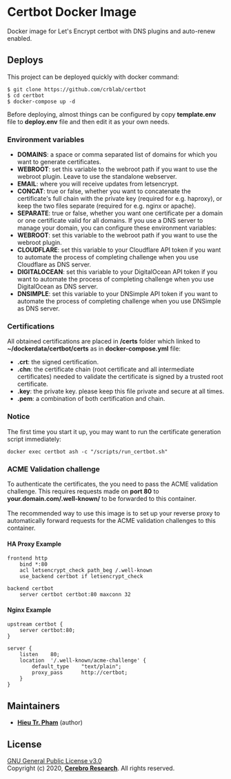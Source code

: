 # Certbot Docker Image
Docker image for Let's Encrypt certbot with DNS plugins and auto-renew enabled.

## Deploys
This project can be deployed quickly with docker command:
```
$ git clone https://github.com/crblab/certbot 
$ cd certbot
$ docker-compose up -d
```
Before deploying, almost things can be configured by copy <strong>template.env</strong> file to <strong>deploy.env</strong> file and then edit it as your own needs.

### Environment variables
* <strong>DOMAINS</strong>: a space or comma separated list of domains for which you want to generate certificates. 
* <strong>WEBROOT</strong>: set this variable to the webroot path if you want to use the webroot plugin. Leave to use the standalone webserver.
* <strong>EMAIL</strong>: where you will receive updates from letsencrypt.
*  <strong>CONCAT</strong>: true or false, whether you want to concatenate the certificate's full chain with the private key (required for e.g. haproxy), or keep the two files separate (required for e.g. nginx or apache).
* <strong>SEPARATE</strong>: true or false, whether you want one certificate per a domain or one certificate valid for all domains.
If you use a DNS server to manage your domain, you can configure these environment variables:
* <strong>WEBROOT</strong>: set this variable to the webroot path if you want to use the webroot plugin.
* <strong>CLOUDFLARE</strong>: set this variable to your Cloudflare API token if you want to automate the process of completing challenge when you use Cloudflare as DNS server.
* <strong>DIGITALOCEAN</strong>: set this variable to your DigitalOcean API token if you want to automate the process of completing challenge when you use DigitalOcean as DNS server.
* <strong>DNSIMPLE</strong>: set this variable to your DNSimple API token if you want to automate the process of completing challenge when you use DNSimple as DNS server.

### Certifications
All obtained certifications are placed in <strong>/certs</strong> folder which linked to <strong>~/dockerdata/certbot/certs</strong> as in <strong>docker-compose.yml</strong> file:
* <strong>.crt</strong>: the signed certification.
* <strong>.chn</strong>: the certificate chain (root certificate and all intermediate certificates) needed to validate the certificate is signed by a trusted root certificate.
* <strong>.key</strong>: the private key. please keep this file private and secure at all times.
* <strong>.pem</strong>: a combination of both certification and chain.

### Notice
The first time you start it up, you may want to run the certificate generation script immediately:
```
docker exec certbot ash -c "/scripts/run_certbot.sh"
```

### ACME Validation challenge
To authenticate the certificates, the you need to pass the ACME validation challenge. This requires requests made on <strong>port 80</strong> to <strong>your.domain.com/.well-known/</strong> to be forwarded to this container. <br><br>
The recommended way to use this image is to set up your reverse proxy to automatically forward requests for the ACME validation challenges to this container.

#### HA Proxy Example
```
frontend http
    bind *:80
    acl letsencrypt_check path_beg /.well-known
    use_backend certbot if letsencrypt_check

backend certbot
    server certbot certbot:80 maxconn 32
```

#### Nginx Example
```
upstream certbot {
    server certbot:80;
}

server {
    listen    80;
    location  '/.well-known/acme-challenge' {
        default_type    "text/plain";
        proxy_pass      http://certbot;
    }
}
```

## Maintainers
* [**Hieu Tr. Pham**](https://github.com/hieupth) (author)

## License
[GNU General Public License v3.0](https://github.com/crblab/certbot/blob/main/LICENSE) <br>
Copyright (c) 2020, [**Cerebro Research**](https://github.com/crblab). All rights reserved.